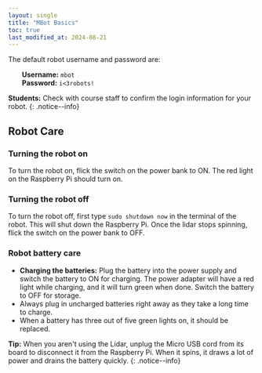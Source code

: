 ```yaml
---
layout: single
title: "MBot Basics"
toc: true
last_modified_at: 2024-08-21
---
```


The default robot username and password are:

&emsp;&emsp;**Username:** `mbot` <br/>
&emsp;&emsp;**Password:** `i<3robots!`

**Students:** Check with course staff to confirm the login information for your robot.
{: .notice--info}

## Robot Care

### Turning the robot on

To turn the robot on, flick the switch on the power bank to ON. The red light on the Raspberry Pi should turn on.

### Turning the robot off

To turn the robot off, first type `sudo shutdown now` in the terminal of the robot. This will shut down the Raspberry Pi. Once the lidar stops spinning, flick the switch on the power bank to OFF.

### Robot battery care

- **Charging the batteries:** Plug the battery into the power supply and switch the battery to ON for charging. The power adapter will have a red light while charging, and it will turn green when done. Switch the battery to OFF for storage.
- Always plug in uncharged batteries right away as they take a long time to charge.
- When a battery has three out of five green lights on, it should be replaced.

**Tip:** When you aren't using the Lidar, unplug the Micro USB cord from its board to disconnect it from the Raspberry Pi. When it spins, it draws a lot of power and drains the battery quickly.
{: .notice--info}

